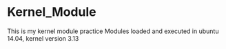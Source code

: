 # Kernel_Module
This is my kernel module practice
Modules loaded and executed in ubuntu 14.04, kernel version 3.13

